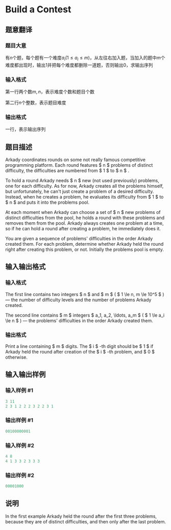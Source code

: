 # Build a Contest

## 题意翻译

### 题目大意

有$n$个题，每个题有一个难度$a_i(1\le a_i\le m)$，从左往右加入题，当加入的题中$m$个难度都出现时，输出$1$并把每个难度都删除一道题，否则输出$0$，求输出序列

### 输入格式

第一行两个数$m,n$，表示难度个数和题目个数

第二行$n$个整数，表示题目难度

### 输出格式

一行，表示输出序列

## 题目描述

Arkady coordinates rounds on some not really famous competitive programming platform. Each round features $ n $ problems of distinct difficulty, the difficulties are numbered from $ 1 $ to $ n $ .

To hold a round Arkady needs $ n $ new (not used previously) problems, one for each difficulty. As for now, Arkady creates all the problems himself, but unfortunately, he can't just create a problem of a desired difficulty. Instead, when he creates a problem, he evaluates its difficulty from $ 1 $ to $ n $ and puts it into the problems pool.

At each moment when Arkady can choose a set of $ n $ new problems of distinct difficulties from the pool, he holds a round with these problems and removes them from the pool. Arkady always creates one problem at a time, so if he can hold a round after creating a problem, he immediately does it.

You are given a sequence of problems' difficulties in the order Arkady created them. For each problem, determine whether Arkady held the round right after creating this problem, or not. Initially the problems pool is empty.

## 输入输出格式

### 输入格式

The first line contains two integers $ n $ and $ m $ ( $ 1 \le n, m \le 10^5 $ ) — the number of difficulty levels and the number of problems Arkady created.

The second line contains $ m $ integers $ a_1, a_2, \ldots, a_m $ ( $ 1 \le a_i \le n $ ) — the problems' difficulties in the order Arkady created them.

### 输出格式

Print a line containing $ m $ digits. The $ i $ -th digit should be $ 1 $ if Arkady held the round after creation of the $ i $ -th problem, and $ 0 $ otherwise.

## 输入输出样例

### 输入样例 #1

```cpp
3 11
2 3 1 2 2 2 3 2 2 3 1

```
### 输出样例 #1

```cpp
00100000001

```
### 输入样例 #2

```cpp
4 8
4 1 3 3 2 3 3 3

```
### 输出样例 #2

```cpp
00001000

```
## 说明

In the first example Arkady held the round after the first three problems, because they are of distinct difficulties, and then only after the last problem.

